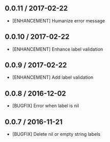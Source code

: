 ## 0.0.11 / 2017-02-22
* [ENHANCEMENT] Humanize error message

## 0.0.10 / 2017-02-22
* [ENHANCEMENT] Enhance label validation

## 0.0.9 / 2017-02-22
* [ENHANCEMENT] Add label validation

## 0.0.8 / 2016-12-02
* [BUGFIX] Error when label is nil

## 0.0.7 / 2016-11-21
* [BUGFIX] Delete nil or empty string labels
